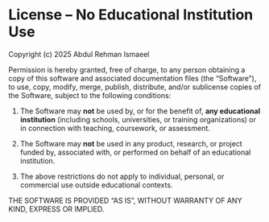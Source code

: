 # License – No Educational Institution Use

Copyright (c) 2025 Abdul Rehman Ismaeel

Permission is hereby granted, free of charge, to any person obtaining a copy of this software and associated documentation files (the “Software”), to use, copy, modify, merge, publish, distribute, and/or sublicense copies of the Software, subject to the following conditions:

1. The Software may **not** be used by, or for the benefit of, **any educational institution** (including schools, universities, or training organizations) or in connection with teaching, coursework, or assessment.

2. The Software may **not** be used in any product, research, or project funded by, associated with, or performed on behalf of an educational institution.

3. The above restrictions do not apply to individual, personal, or commercial use outside educational contexts.

THE SOFTWARE IS PROVIDED “AS IS”, WITHOUT WARRANTY OF ANY KIND, EXPRESS OR IMPLIED.
